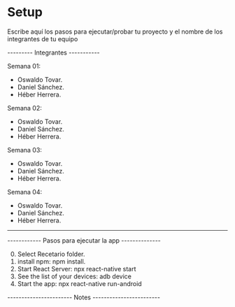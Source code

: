 # Setup

Escribe aquí los pasos para ejecutar/probar tu proyecto y el nombre de los integrantes de tu equipo

--------- Integrantes -----------

Semana 01: 
- Oswaldo Tovar.
- Daniel Sánchez.
- Héber Herrera.

Semana 02: 
- Oswaldo Tovar.
- Daniel Sánchez.
- Héber Herrera.

Semana 03: 
- Oswaldo Tovar.
- Daniel Sánchez.
- Héber Herrera.

Semana 04: 
- Oswaldo Tovar.
- Daniel Sánchez.
- Héber Herrera.

---------------------------------

------------ Pasos para ejecutar la app --------------

0) Select Recetario folder.
1) install npm: npm install.
2) Start React Server: npx react-native start
3) See the list of your devices: adb device
4) Start the app: npx react-native run-android




----------------------- Notes ------------------------
